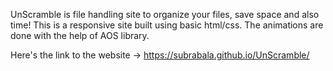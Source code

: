 UnScramble is file handling site to organize your files, save space and also time!
This is a responsive site built using basic html/css. The animations are done with the help of AOS library.

Here's the link to the website -> https://subrabala.github.io/UnScramble/
